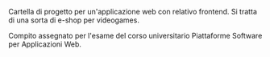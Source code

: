 Cartella di progetto per un'applicazione web con relativo frontend. Si tratta di una sorta di e-shop per videogames.

Compito assegnato per l'esame del corso universitario Piattaforme Software per Applicazioni Web.
